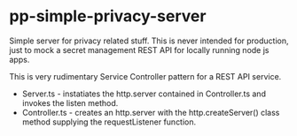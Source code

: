 ﻿# pp-simple-privacy-server

Simple server for privacy related stuff. This is never intended for production, just to mock a secret management REST API for locally running node js apps.

This is very rudimentary Service Controller pattern for a REST API service.

* Server.ts - instatiates the http.server contained in Controller.ts and invokes the listen method.
* Controller.ts - creates an http.server with the http.createServer() class method supplying the requestListener function.
